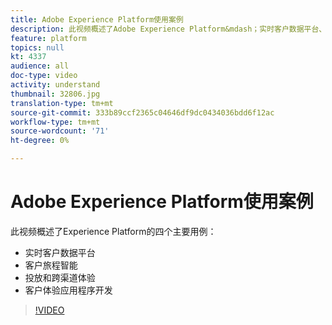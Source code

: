 ```yaml
---
title: Adobe Experience Platform使用案例
description: 此视频概述了Adobe Experience Platform&mdash；实时客户数据平台、客户旅程智能、投放和跨渠道体验以及客户体验应用程序开发的四个关键使用案例。
feature: platform
topics: null
kt: 4337
audience: all
doc-type: video
activity: understand
thumbnail: 32806.jpg
translation-type: tm+mt
source-git-commit: 333b89ccf2365c04646df9dc0434036bdd6f12ac
workflow-type: tm+mt
source-wordcount: '71'
ht-degree: 0%

---
```



# Adobe Experience Platform使用案例

此视频概述了Experience Platform的四个主要用例：

* 实时客户数据平台
* 客户旅程智能
* 投放和跨渠道体验
* 客户体验应用程序开发

>[!VIDEO](https://video.tv.adobe.com/v/32806?quality=12&learn=on)